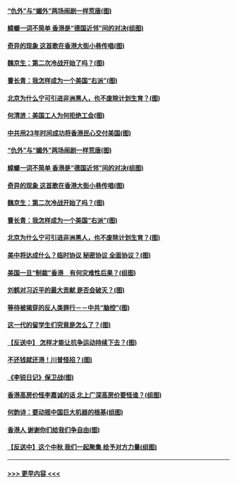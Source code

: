 #### [“仇外”与“媚外”两场闹剧一样荒唐(图)](../pages/p4/907689.md?t=09181411) 
#### [蟑螂一词不简单 香港是“德国近邻”间的对决(组图)](../pages/p4/907618.md?t=09181411) 
#### [奇异的现象 这首歌在香港大街小巷传唱(图)](../pages/p4/907583.md?t=09181411) 
#### [魏京生：第二次冷战开始了吗？(图)](../pages/p4/907581.md?t=09181411) 
#### [曹长青：我怎样成为一个美国“右派”(图)](../pages/p4/907580.md?t=09181411) 
#### [北京为什么宁可引进非洲黑人，也不废除计划生育？(图)](../pages/p4/907577.md?t=09181411) 
#### [何清涟：美国工人为何拒绝工会(图)](../pages/p4/907701.md?t=09181411) 
#### [中共用23年时间成功将香港民心交付美国(图)](../pages/p4/907698.md?t=09181411) 
#### [“仇外”与“媚外”两场闹剧一样荒唐(图)](../pages/p4/907689.md?t=09181411) 
#### [蟑螂一词不简单 香港是“德国近邻”间的对决(组图)](../pages/p4/907618.md?t=09181411) 
#### [奇异的现象 这首歌在香港大街小巷传唱(图)](../pages/p4/907583.md?t=09181411) 
#### [魏京生：第二次冷战开始了吗？(图)](../pages/p4/907581.md?t=09181411) 
#### [曹长青：我怎样成为一个美国“右派”(图)](../pages/p4/907580.md?t=09181411) 
#### [北京为什么宁可引进非洲黑人，也不废除计划生育？(图)](../pages/p4/907577.md?t=09181411) 
#### [美中将达成什么？临时协议 秘密协议 全面协议？(图)](../pages/p4/907576.md?t=09181411) 
#### [美国一旦“制裁”香港　有何灾难性后果？(组图)](../pages/p4/907575.md?t=09181411) 
#### [刘鹤对习近平的最大贡献 是否会破灭？(图)](../pages/p4/907509.md?t=09181411) 
#### [等待被揭穿的反人类罪行－－中共“脑控”(图)](../pages/p4/907167.md?t=09181411) 
#### [这一代的留学生们究竟是怎么了？(图)](../pages/p4/907473.md?t=09181411) 
#### [【反送中】 怎样才能让抗争运动持续下去？(图)](../pages/p4/907466.md?t=09181411) 
#### [不还钱就还港！川普怪招？(图)](../pages/p4/907474.md?t=09181411) 
#### [《李锐日记》保卫战(图)](../pages/p4/907465.md?t=09181411) 
#### [香港高房价怪李嘉诚的话 北上广深高房价要怪谁？(组图)](../pages/p4/907471.md?t=09181411) 
#### [何韵诗：要动摇中国巨大机器的根基(组图)](../pages/p4/907469.md?t=09181411) 
#### [香港人 谢谢你们给我们争自由(图)](../pages/p4/907402.md?t=09181411) 
#### [【反送中】这个中秋 我们一起聚集 给予对方力量(组图)](../pages/p4/907401.md?t=09181411) 

----
#### [ >>> 更早内容 <<< ](../indexes/p4-earlier.md)
